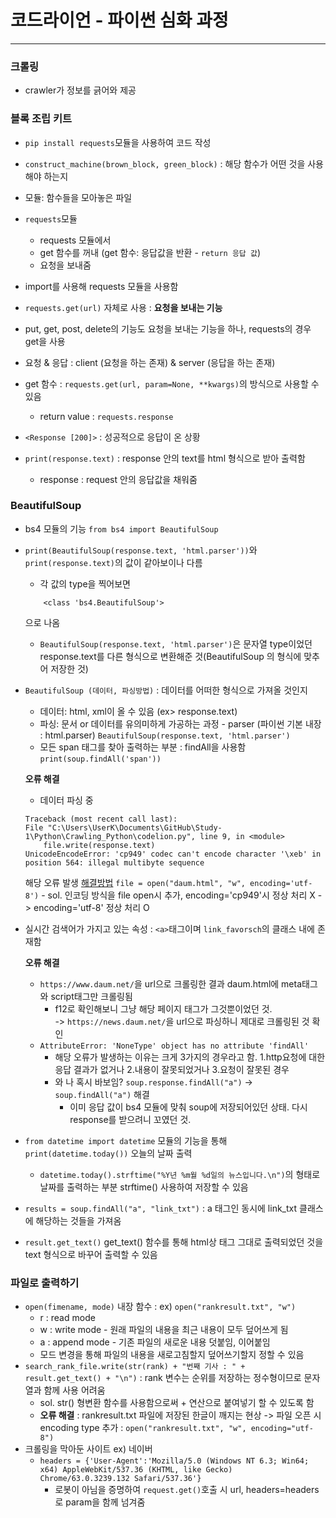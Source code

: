 # 코드라이언 - 파이썬 심화 과정

------

### 크롤링
- crawler가 정보를 긁어와 제공

### 블록 조립 키트
- ```pip install requests```모듈을 사용하여 코드 작성
- ```construct_machine(brown_block, green_block)``` : 해당 함수가 어떤 것을 사용해야 하는지
- 모듈: 함수들을 모아놓은 파일
- ```requests```모듈
    - requests 모듈에서
    - get 함수를 꺼내 (get 함수: 응답값을 반환 - ```return 응답 값```)
    - 요청을 보내줌
- import를 사용해 requests 모듈을 사용함
- ```requests.get(url)``` 자체로 사용 : **요청을 보내는 기능**
- put, get, post, delete의 기능도 요청을 보내는 기능을 하나, requests의 경우 get을 사용
- 요청 & 응답 : client (요청을 하는 존재) & server (응답을 하는 존재)

- get 함수 : ```requests.get(url, param=None, **kwargs)```의 방식으로 사용할 수 있음
    - return value : ```requests.response```
- ```<Response [200]>``` : 성공적으로 응답이 온 상황
- ```print(response.text)``` : response 안의 text를 html 형식으로 받아 출력함
    - response : request 안의 응답값을 채워줌

### BeautifulSoup
- bs4 모듈의 기능 ```from bs4 import BeautifulSoup```
- ```print(BeautifulSoup(response.text, 'html.parser'))```와 ```print(response.text)```의 값이 같아보이나 다름
    - 각 값의 type을 찍어보면 
    ``` <class 'str'>
        <class 'bs4.BeautifulSoup'>
    ```
    으로 나옴
    - ```BeautifulSoup(response.text, 'html.parser')```은 문자열 type이었던 response.text를 다른 형식으로 변환해준 것(BeautifulSoup 의 형식에 맞추어 저장한 것)

- ```BeautifulSoup (데이터, 파싱방법)``` : 데이터를 어떠한 형식으로 가져올 것인지
    - 데이터: html, xml이 올 수 있음 (ex> response.text)
    - 파싱: 문서 or 데이터를 유의미하게 가공하는 과정 - parser (파이썬 기본 내장 : html.parser)
    ```BeautifulSoup(response.text, 'html.parser')```
    - 모든 span 태그를 찾아 출력하는 부분 : findAll을 사용함 ```print(soup.findAll('span'))```

    **오류 해결**
    - 데이터 파싱 중 
    ```
    Traceback (most recent call last):
    File "C:\Users\UserK\Documents\GitHub\Study-1\Python\Crawling_Python\codelion.py", line 9, in <module>
        file.write(response.text)
    UnicodeEncodeError: 'cp949' codec can't encode character '\xeb' in position 564: illegal multibyte sequence
    ```
    해당 오류 발생 [해결방법](https://ddolcat.tistory.com/749) ```file = open("daum.html", "w", encoding='utf-8')```
        - sol. 인코딩 방식을 file open시 추가, encoding='cp949'시 정상 처리 X -> encoding='utf-8' 정상 처리 O

- 실시간 검색어가 가지고 있는 속성 : ```<a>```태그이며 ```link_favorsch```의 클래스 내에 존재함

    **오류 해결**
    - ```https://www.daum.net/```을 url으로 크롤링한 결과 daum.html에 meta태그와 script태그만 크롤링됨
        - f12로 확인해보니 그냥 해당 페이지 태그가 그것뿐이었던 것. <br> 
        -> ```https://news.daum.net/```을 url으로 파싱하니 제대로 크롤링된 것 확인
    - ```AttributeError: 'NoneType' object has no attribute 'findAll'``` 
        - 해당 오류가 발생하는 이유는 크게 3가지의 경우라고 함.
            1.http요청에 대한응답 결과가 없거나
            2.내용이 잘못되었거나
            3.요청이 잘못된 경우
        - 와 나 혹시 바보임? ```soup.response.findAll("a")``` -> ```soup.findAll("a")``` 해결
            - 이미 응답 값이 bs4 모듈에 맞춰 soup에 저장되어있던 상태. 다시 response를 받으려니 꼬였던 것.

- ```from datetime import datetime``` 모듈의 기능을 통해 ```print(datetime.today())``` 오늘의 날짜 출력
    - ```datetime.today().strftime("%Y년 %m월 %d일의 뉴스입니다.\n")```의 형태로 날짜를 출력하는 부분 strftime() 사용하여 저장할 수 있음
- ```results = soup.findAll("a", "link_txt")``` : a 태그인 동시에 link_txt 클래스에 해당하는 것들을 가져옴
- ```result.get_text()``` get_text() 함수를 통해 html상 태그 그대로 출력되었던 것을 text 형식으로 바꾸어 출력할 수 있음

### 파일로 출력하기
- ```open(fimename, mode)``` 내장 함수 : ex) ```open("rankresult.txt", "w")```
    - r : read mode
    - w : write mode - 원래 파일의 내용을 최근 내용이 모두 덮어쓰게 됨
    - a : append mode - 기존 파일의 새로운 내용 덧붙임, 이어붙임
    - 모드 변경을 통해 파일의 내용을 새로고침할지 덮어쓰기할지 정할 수 있음
- ```search_rank_file.write(str(rank) + "번째 기사 : " + result.get_text() + "\n")``` : rank 변수는 순위를 저장하는 정수형이므로 문자열과 함께 사용 어려움
    - sol. str() 형변환 함수를 사용함으로써 + 연산으로 붙여넣기 할 수 있도록 함
    - **오류 해결** : rankresult.txt 파일에 저장된 한글이 깨지는 현상 -> 파일 오픈 시 encoding type 추가 : ```open("rankresult.txt", "w", encoding="utf-8")```
- 크롤링을 막아둔 사이트 ex) 네이버
    - ```headers = {'User-Agent':'Mozilla/5.0 (Windows NT 6.3; Win64; x64) AppleWebKit/537.36 (KHTML, like Gecko) Chrome/63.0.3239.132 Safari/537.36'}```
        - 로봇이 아님을 증명하여 ```request.get()```호출 시 url, headers=headers 로 param을 함께 넘겨줌
        